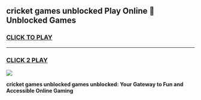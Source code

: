 
## cricket games unblocked Play Online 👋 Unblocked Games
<h3>
<a href="https://premium.freeplayer.one?title=cricket_games_unblocked&ref=19F">CLICK TO PLAY</a></h3>
<hr>

<h3>
<a href="https://premium.freeplayer.one?title=cricket_games_unblocked&ref=19F">CLICK 2 PLAY</a>
  
</h3>

<a href="https://premium.freeplayer.one?title=cricket_games_unblocked&ref=19F"><img src="https://clearcache.store/games.png"></a>


**cricket games unblocked games unblocked: Your Gateway to Fun and Accessible Online Gaming**
